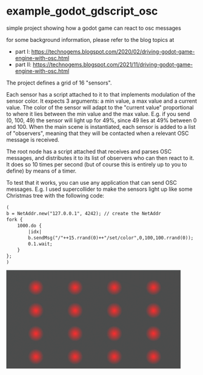 # example_godot_gdscript_osc
simple project showing how a godot game can react to osc messages

for some background information, please refer to the blog topics at
* part I: https://technogems.blogspot.com/2020/02/driving-godot-game-engine-with-osc.html
* part II: https://technogems.blogspot.com/2021/11/driving-godot-game-engine-with-osc.html

The project defines a grid of 16 "sensors".

Each sensor has a script attached to it to that implements modulation of the sensor color. It expects 3 arguments: a min value, a max value and a current value. The color of the sensor will adapt to the "current value" proportional to where it lies between the min value and the max value. E.g. if you send (0, 100, 49) the sensor will light up for 49%, since 49 lies at 49% between 0 and 100. When the main scene is instantiated, each sensor is added to a list of "observers", meaning that they will be contacted when a relevant OSC message is received.

The root node has a script attached that receives and parses OSC messages, and distributes it to its list of observers who can then react to it.
It does so 10 times per second (but of course this is entirely up to you to define) by means of a timer.

To test that it works, you can use any application that can send OSC messages. E.g. I used supercollider to make the sensors light up like some Christmas tree with the following code:

```
(
b = NetAddr.new("127.0.0.1", 4242); // create the NetAddr
fork {
	1000.do {
		|idx|
		b.sendMsg("/"++15.rrand(0)++"/set/color",0,100,100.rrand(0));
		0.1.wait;
	}
};
)
```

![alt text](https://github.com/shimpe/example_godot_gdscript_osc/blob/main/test.gif?raw=true)
